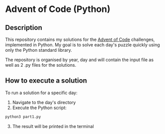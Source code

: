 # Advent of Code (Python)

## Description 

This repository contains my solutions for the [Advent of
Code](https://adventofcode.com/) challenges, implemented in Python. My goal is
to solve each day's puzzle quickly using only the Python standard library.

The repository is organised by year, day and will contain the input file as well
as 2 .py files for the solutions.

## How to execute a solution

To run a solution for a specific day:

1. Navigate to the day's directory
2. Execute the Python script:

```bash
python3 part1.py
```

3. The result will be printed in the terminal
